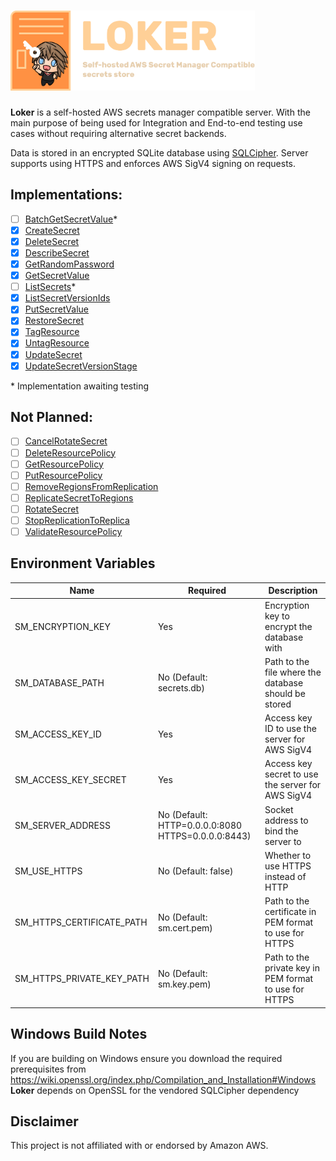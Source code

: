 <h1>
    <img src="assets/loker.png" height="128px">
</h1>

**Loker** is a self-hosted AWS secrets manager compatible server. With the main purpose of being used for Integration and End-to-end testing use cases without requiring alternative secret backends.

Data is stored in an encrypted SQLite database using [SQLCipher](https://github.com/sqlcipher/sqlcipher). Server supports using HTTPS and enforces AWS SigV4 signing on requests.

## Implementations:

- [ ] [BatchGetSecretValue](https://docs.aws.amazon.com/secretsmanager/latest/apireference/API_BatchGetSecretValue.html)\*
- [x] [CreateSecret](https://docs.aws.amazon.com/secretsmanager/latest/apireference/API_CreateSecret.html)
- [x] [DeleteSecret](https://docs.aws.amazon.com/secretsmanager/latest/apireference/API_DeleteSecret.html)
- [x] [DescribeSecret](https://docs.aws.amazon.com/secretsmanager/latest/apireference/API_DescribeSecret.html)
- [x] [GetRandomPassword](https://docs.aws.amazon.com/secretsmanager/latest/apireference/API_GetRandomPassword.html)
- [x] [GetSecretValue](https://docs.aws.amazon.com/secretsmanager/latest/apireference/API_GetSecretValue.html)
- [ ] [ListSecrets](https://docs.aws.amazon.com/secretsmanager/latest/apireference/API_ListSecrets.html)\*
- [x] [ListSecretVersionIds](https://docs.aws.amazon.com/secretsmanager/latest/apireference/API_ListSecretVersionIds.html)
- [x] [PutSecretValue](https://docs.aws.amazon.com/secretsmanager/latest/apireference/API_PutSecretValue.htmls)
- [x] [RestoreSecret](https://docs.aws.amazon.com/secretsmanager/latest/apireference/API_RestoreSecret.html)
- [x] [TagResource](https://docs.aws.amazon.com/secretsmanager/latest/apireference/API_TagResource.html)
- [x] [UntagResource](https://docs.aws.amazon.com/secretsmanager/latest/apireference/API_UntagResource.html)
- [x] [UpdateSecret](https://docs.aws.amazon.com/secretsmanager/latest/apireference/API_UpdateSecret.html)
- [x] [UpdateSecretVersionStage](https://docs.aws.amazon.com/secretsmanager/latest/apireference/API_UpdateSecretVersionStage.html)

\* Implementation awaiting testing

## Not Planned:

- [ ] [CancelRotateSecret](https://docs.aws.amazon.com/secretsmanager/latest/apireference/API_CancelRotateSecret.html)
- [ ] [DeleteResourcePolicy](https://docs.aws.amazon.com/secretsmanager/latest/apireference/API_DeleteResourcePolicy.html)
- [ ] [GetResourcePolicy](https://docs.aws.amazon.com/secretsmanager/latest/apireference/API_GetResourcePolicy.html)
- [ ] [PutResourcePolicy](https://docs.aws.amazon.com/secretsmanager/latest/apireference/API_PutResourcePolicy.html)
- [ ] [RemoveRegionsFromReplication](https://docs.aws.amazon.com/secretsmanager/latest/apireference/API_RemoveRegionsFromReplication.html)
- [ ] [ReplicateSecretToRegions](https://docs.aws.amazon.com/secretsmanager/latest/apireference/API_ReplicateSecretToRegions.html)
- [ ] [RotateSecret](https://docs.aws.amazon.com/secretsmanager/latest/apireference/API_RotateSecret.html)
- [ ] [StopReplicationToReplica](https://docs.aws.amazon.com/secretsmanager/latest/apireference/API_StopReplicationToReplica.html)
- [ ] [ValidateResourcePolicy](https://docs.aws.amazon.com/secretsmanager/latest/apireference/API_ValidateResourcePolicy.html)

## Environment Variables

| Name                      | Required                                           | Description                                            |
| ------------------------- | -------------------------------------------------- | ------------------------------------------------------ |
| SM_ENCRYPTION_KEY         | Yes                                                | Encryption key to encrypt the database with            |
| SM_DATABASE_PATH          | No (Default: secrets.db)                           | Path to the file where the database should be stored   |
| SM_ACCESS_KEY_ID          | Yes                                                | Access key ID to use the server for AWS SigV4          |
| SM_ACCESS_KEY_SECRET      | Yes                                                | Access key secret to use the server for AWS SigV4      |
| SM_SERVER_ADDRESS         | No (Default: HTTP=0.0.0.0:8080 HTTPS=0.0.0.0:8443) | Socket address to bind the server to                   |
| SM_USE_HTTPS              | No (Default: false)                                | Whether to use HTTPS instead of HTTP                   |
| SM_HTTPS_CERTIFICATE_PATH | No (Default: sm.cert.pem)                          | Path to the certificate in PEM format to use for HTTPS |
| SM_HTTPS_PRIVATE_KEY_PATH | No (Default: sm.key.pem)                           | Path to the private key in PEM format to use for HTTPS |

## Windows Build Notes

If you are building on Windows ensure you download the required prerequisites from https://wiki.openssl.org/index.php/Compilation_and_Installation#Windows
**Loker** depends on OpenSSL for the vendored SQLCipher dependency

## Disclaimer

This project is not affiliated with or endorsed by Amazon AWS.
